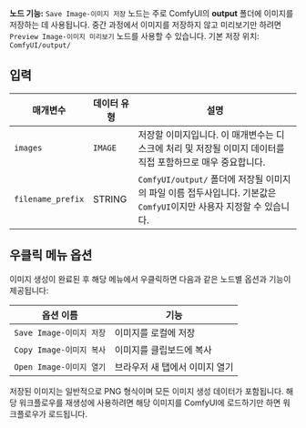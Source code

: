 
**노드 기능:** `Save Image-이미지 저장` 노드는 주로 ComfyUI의 **output** 폴더에 이미지를 저장하는 데 사용됩니다. 중간 과정에서 이미지를 저장하지 않고 미리보기만 하려면 `Preview Image-이미지 미리보기` 노드를 사용할 수 있습니다.
기본 저장 위치: `ComfyUI/output/`

## 입력

| 매개변수          | 데이터 유형 | 설명                                                                                                                 |
| ----------------- | ----------- | -------------------------------------------------------------------------------------------------------------------- |
| `images`          | `IMAGE`     | 저장할 이미지입니다. 이 매개변수는 디스크에 처리 및 저장될 이미지 데이터를 직접 포함하므로 매우 중요합니다.          |
| `filename_prefix` | STRING      | `ComfyUI/output/` 폴더에 저장될 이미지의 파일 이름 접두사입니다. 기본값은 `ComfyUI`이지만 사용자 지정할 수 있습니다. |

## 우클릭 메뉴 옵션

이미지 생성이 완료된 후 해당 메뉴에서 우클릭하면 다음과 같은 노드별 옵션과 기능이 제공됩니다:

| 옵션 이름                | 기능                           |
| ------------------------ | ------------------------------ |
| `Save Image-이미지 저장` | 이미지를 로컬에 저장           |
| `Copy Image-이미지 복사` | 이미지를 클립보드에 복사       |
| `Open Image-이미지 열기` | 브라우저 새 탭에서 이미지 열기 |

저장된 이미지는 일반적으로 PNG 형식이며 모든 이미지 생성 데이터가 포함됩니다. 해당 워크플로우를 재생성에 사용하려면 해당 이미지를 ComfyUI에 로드하기만 하면 워크플로우가 로드됩니다.
